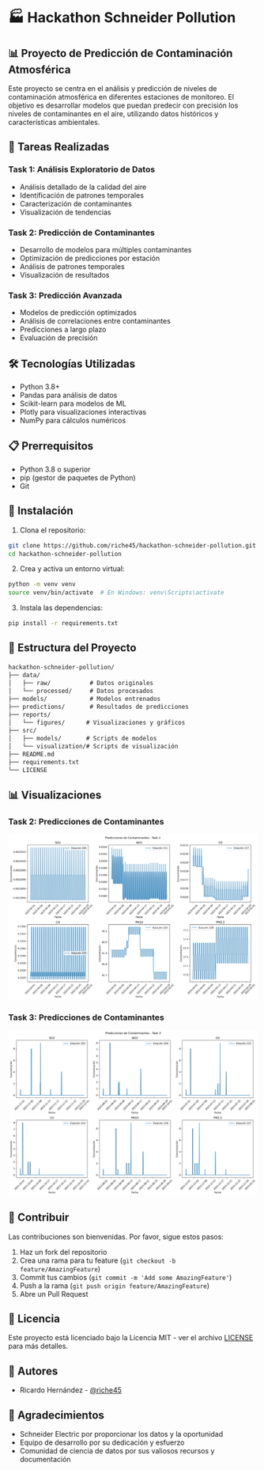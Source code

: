 # 🏭 Hackathon Schneider Pollution

## 📊 Proyecto de Predicción de Contaminación Atmosférica

Este proyecto se centra en el análisis y predicción de niveles de contaminación atmosférica en diferentes estaciones de monitoreo. El objetivo es desarrollar modelos que puedan predecir con precisión los niveles de contaminantes en el aire, utilizando datos históricos y características ambientales.

## 🎯 Tareas Realizadas

### Task 1: Análisis Exploratorio de Datos
- Análisis detallado de la calidad del aire
- Identificación de patrones temporales
- Caracterización de contaminantes
- Visualización de tendencias

### Task 2: Predicción de Contaminantes
- Desarrollo de modelos para múltiples contaminantes
- Optimización de predicciones por estación
- Análisis de patrones temporales
- Visualización de resultados

### Task 3: Predicción Avanzada
- Modelos de predicción optimizados
- Análisis de correlaciones entre contaminantes
- Predicciones a largo plazo
- Evaluación de precisión

## 🛠️ Tecnologías Utilizadas

- Python 3.8+
- Pandas para análisis de datos
- Scikit-learn para modelos de ML
- Plotly para visualizaciones interactivas
- NumPy para cálculos numéricos

## 📋 Prerrequisitos

- Python 3.8 o superior
- pip (gestor de paquetes de Python)
- Git

## 🚀 Instalación

1. Clona el repositorio:
```bash
git clone https://github.com/riche45/hackathon-schneider-pollution.git
cd hackathon-schneider-pollution
```

2. Crea y activa un entorno virtual:
```bash
python -m venv venv
source venv/bin/activate  # En Windows: venv\Scripts\activate
```

3. Instala las dependencias:
```bash
pip install -r requirements.txt
```

## 📁 Estructura del Proyecto

```
hackathon-schneider-pollution/
├── data/
│   ├── raw/           # Datos originales
│   └── processed/     # Datos procesados
├── models/            # Modelos entrenados
├── predictions/       # Resultados de predicciones
├── reports/
│   └── figures/      # Visualizaciones y gráficos
├── src/
│   ├── models/       # Scripts de modelos
│   └── visualization/# Scripts de visualización
├── README.md
├── requirements.txt
└── LICENSE
```

## 📊 Visualizaciones

### Task 2: Predicciones de Contaminantes
![Predicciones Task 2](reports/figures/task2_predictions.png)

### Task 3: Predicciones de Contaminantes
![Predicciones Task 3](reports/figures/task3_predictions.png)

## 🤝 Contribuir

Las contribuciones son bienvenidas. Por favor, sigue estos pasos:

1. Haz un fork del repositorio
2. Crea una rama para tu feature (`git checkout -b feature/AmazingFeature`)
3. Commit tus cambios (`git commit -m 'Add some AmazingFeature'`)
4. Push a la rama (`git push origin feature/AmazingFeature`)
5. Abre un Pull Request

## 📄 Licencia

Este proyecto está licenciado bajo la Licencia MIT - ver el archivo [LICENSE](LICENSE) para más detalles.

## 👥 Autores

- Ricardo Hernández - [@riche45](https://github.com/riche45)

## 🙏 Agradecimientos

- Schneider Electric por proporcionar los datos y la oportunidad
- Equipo de desarrollo por su dedicación y esfuerzo
- Comunidad de ciencia de datos por sus valiosos recursos y documentación
